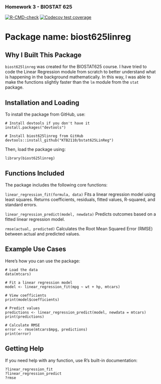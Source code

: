 ### Homework 3 - BIOSTAT 625

<!-- badges: start -->
[![R-CMD-check](https://github.com/KTB2110/bstat625LinReg/actions/workflows/R-CMD-check.yaml/badge.svg)](https://github.com/KTB2110/bstat625LinReg/actions/workflows/R-CMD-check.yaml)
[![Codecov test coverage](https://codecov.io/gh/KTB2110/bstat625LinReg/graph/badge.svg)](https://app.codecov.io/gh/KTB2110/bstat625LinReg)
<!-- badges: end -->

# Package name: biost625linreg

## Why I Built This Package
`biost625linreg` was created for the BIOSTAT625 course. I have tried to code the Linear Regression module from scratch to better understand what is happening in the background mathematically. In this way, I was able to make the functions slightly faster than the `lm` module from the `stat` package.

## Installation and Loading
To install the package from GitHub, use:

```{r}
# Install devtools if you don't have it
install.packages("devtools")

# Install biost625linreg from GitHub
devtools::install_github("KTB2110/bstat625LinReg")
```

Then, load the package using:

```{r}
library(biost625linreg)
```

## Functions Included

The package includes the following core functions:

`linear_regression_fit(formula, data)`
Fits a linear regression model using least squares.
Returns coefficients, residuals, fitted values, R-squared, and standard errors.

`linear_regression_predict(model, newdata)`
Predicts outcomes based on a fitted linear regression model.

`rmse(actual, predicted)`
Calculates the Root Mean Squared Error (RMSE) between actual and predicted values.

## Example Use Cases
Here’s how you can use the package:

```{r}
# Load the data
data(mtcars)

# Fit a linear regression model
model <- linear_regression_fit(mpg ~ wt + hp, mtcars)

# View coefficients
print(model$coefficients)

# Predict values
predictions <- linear_regression_predict(model, newdata = mtcars)
print(predictions)

# Calculate RMSE
error <- rmse(mtcars$mpg, predictions)
print(error)
```

## Getting Help
If you need help with any function, use R’s built-in documentation:

```{r}
?linear_regression_fit
?linear_regression_predict
?rmse
```
